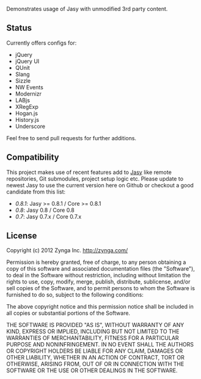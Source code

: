 Demonstrates usage of Jasy with unmodified 3rd party content.

## Status

Currently offers configs for:

* jQuery
* jQuery UI
* QUnit
* Slang
* Sizzle
* NW Events
* Modernizr
* LABjs
* XRegExp
* Hogan.js
* History.js
* Underscore

Feel free to send pull requests for further additions.

## Compatibility

This project makes use of recent features add to [Jasy](http://github.com/zynga/jasy) like remote repositories, Git submodules, project setup logic etc. Please update to newest Jasy to use the current version here on Github or checkout a good candidate from this list:

* *0.8.1*: Jasy >= 0.8.1 / Core >= 0.8.1
* *0.8*: Jasy 0.8 / Core 0.8
* *0.7*: Jasy 0.7.x / Core 0.7.x

## License

Copyright (c) 2012 Zynga Inc. http://zynga.com/

Permission is hereby granted, free of charge, to any person obtaining
a copy of this software and associated documentation files (the
"Software"), to deal in the Software without restriction, including
without limitation the rights to use, copy, modify, merge, publish,
distribute, sublicense, and/or sell copies of the Software, and to
permit persons to whom the Software is furnished to do so, subject to
the following conditions:

The above copyright notice and this permission notice shall be
included in all copies or substantial portions of the Software.

THE SOFTWARE IS PROVIDED "AS IS", WITHOUT WARRANTY OF ANY KIND,
EXPRESS OR IMPLIED, INCLUDING BUT NOT LIMITED TO THE WARRANTIES OF
MERCHANTABILITY, FITNESS FOR A PARTICULAR PURPOSE AND
NONINFRINGEMENT. IN NO EVENT SHALL THE AUTHORS OR COPYRIGHT HOLDERS BE
LIABLE FOR ANY CLAIM, DAMAGES OR OTHER LIABILITY, WHETHER IN AN ACTION
OF CONTRACT, TORT OR OTHERWISE, ARISING FROM, OUT OF OR IN CONNECTION
WITH THE SOFTWARE OR THE USE OR OTHER DEALINGS IN THE SOFTWARE.
